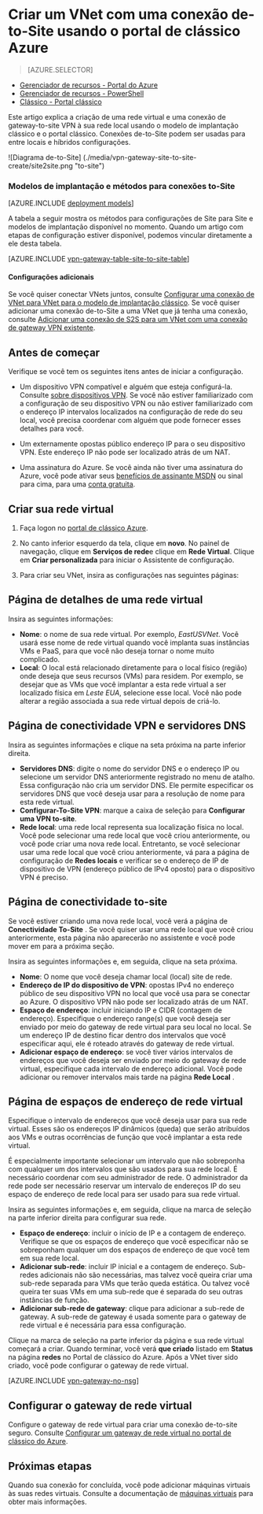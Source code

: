 <properties
   pageTitle="Criar uma rede virtual com uma conexão de Gateway VPN-to-site usando o portal de clássico Azure | Microsoft Azure"
   description="Criar um VNet com uma conexão de Gateway VPN de S2S para entre locais e híbridos configurações usando o modelo clássico de implantação."
   services="vpn-gateway"
   documentationCenter=""
   authors="cherylmc"
   manager="carmonm"
   editor=""
   tags="azure-service-management"/>

<tags
   ms.service="vpn-gateway"
   ms.devlang="na"
   ms.topic="hero-article"
   ms.tgt_pltfrm="na"
   ms.workload="infrastructure-services"
   ms.date="10/14/2016"
   ms.author="cherylmc"/>

# <a name="create-a-vnet-with-a-site-to-site-connection-using-the-azure-classic-portal"></a>Criar um VNet com uma conexão de-to-Site usando o portal de clássico Azure

> [AZURE.SELECTOR]
- [Gerenciador de recursos - Portal do Azure](vpn-gateway-howto-site-to-site-resource-manager-portal.md)
- [Gerenciador de recursos - PowerShell](vpn-gateway-create-site-to-site-rm-powershell.md)
- [Clássico - Portal clássico](vpn-gateway-site-to-site-create.md)

Este artigo explica a criação de uma rede virtual e uma conexão de gateway-to-site VPN à sua rede local usando o modelo de implantação clássico e o portal clássico. Conexões de-to-Site podem ser usadas para entre locais e híbridos configurações.

![Diagrama de-to-Site] (./media/vpn-gateway-site-to-site-create/site2site.png "to-site")


### <a name="deployment-models-and-methods-for-site-to-site-connections"></a>Modelos de implantação e métodos para conexões to-Site

[AZURE.INCLUDE [deployment models](../../includes/vpn-gateway-deployment-models-include.md)] 

A tabela a seguir mostra os métodos para configurações de Site para Site e modelos de implantação disponível no momento. Quando um artigo com etapas de configuração estiver disponível, podemos vincular diretamente a ele desta tabela.

[AZURE.INCLUDE [vpn-gateway-table-site-to-site-table](../../includes/vpn-gateway-table-site-to-site-include.md)]

#### <a name="additional-configurations"></a>Configurações adicionais 

Se você quiser conectar VNets juntos, consulte [Configurar uma conexão de VNet para VNet para o modelo de implantação clássico](virtual-networks-configure-vnet-to-vnet-connection.md). Se você quiser adicionar uma conexão de-to-Site a uma VNet que já tenha uma conexão, consulte [Adicionar uma conexão de S2S para um VNet com uma conexão de gateway VPN existente](vpn-gateway-multi-site.md).
 
## <a name="before-you-begin"></a>Antes de começar

Verifique se você tem os seguintes itens antes de iniciar a configuração.

- Um dispositivo VPN compatível e alguém que esteja configurá-la. Consulte [sobre dispositivos VPN](vpn-gateway-about-vpn-devices.md). Se você não estiver familiarizado com a configuração de seu dispositivo VPN ou não estiver familiarizado com o endereço IP intervalos localizados na configuração de rede do seu local, você precisa coordenar com alguém que pode fornecer esses detalhes para você.

- Um externamente opostas público endereço IP para o seu dispositivo VPN. Este endereço IP não pode ser localizado atrás de um NAT.

- Uma assinatura do Azure. Se você ainda não tiver uma assinatura do Azure, você pode ativar seus [benefícios de assinante MSDN](https://azure.microsoft.com/pricing/member-offers/msdn-benefits-details/) ou sinal para cima, para uma [conta gratuita](https://azure.microsoft.com/pricing/free-trial/).


## <a name="CreateVNet"></a>Criar sua rede virtual

1. Faça logon no [portal de clássico Azure](https://manage.windowsazure.com/).

2. No canto inferior esquerdo da tela, clique em **novo**. No painel de navegação, clique em **Serviços de rede**e clique em **Rede Virtual**. Clique em **Criar personalizada** para iniciar o Assistente de configuração.

3. Para criar seu VNet, insira as configurações nas seguintes páginas:

## <a name="Details"></a>Página de detalhes de uma rede virtual

Insira as seguintes informações:

- **Nome**: o nome de sua rede virtual. Por exemplo, *EastUSVNet*. Você usará esse nome de rede virtual quando você implanta suas instâncias VMs e PaaS, para que você não deseja tornar o nome muito complicado.
- **Local**: O local está relacionado diretamente para o local físico (região) onde deseja que seus recursos (VMs) para residem. Por exemplo, se desejar que as VMs que você implantar a esta rede virtual a ser localizado física em *Leste EUA*, selecione esse local. Você não pode alterar a região associada a sua rede virtual depois de criá-lo.

## <a name="DNS"></a>Página de conectividade VPN e servidores DNS

Insira as seguintes informações e clique na seta próxima na parte inferior direita.

- **Servidores DNS**: digite o nome do servidor DNS e o endereço IP ou selecione um servidor DNS anteriormente registrado no menu de atalho. Essa configuração não cria um servidor DNS. Ele permite especificar os servidores DNS que você deseja usar para a resolução de nome para esta rede virtual.
- **Configurar-To-Site VPN**: marque a caixa de seleção para **Configurar uma VPN to-site**.
- **Rede local**: uma rede local representa sua localização física no local. Você pode selecionar uma rede local que você criou anteriormente, ou você pode criar uma nova rede local. Entretanto, se você selecionar usar uma rede local que você criou anteriormente, vá para a página de configuração de **Redes locais** e verificar se o endereço de IP de dispositivo de VPN (endereço público de IPv4 oposto) para o dispositivo VPN é preciso.

## <a name="Connectivity"></a>Página de conectividade to-site

Se você estiver criando uma nova rede local, você verá a página de **Conectividade To-Site** . Se você quiser usar uma rede local que você criou anteriormente, esta página não aparecerão no assistente e você pode mover em para a próxima seção.

Insira as seguintes informações e, em seguida, clique na seta próxima.

-   **Nome**: O nome que você deseja chamar local (local) site de rede.
-   **Endereço de IP do dispositivo de VPN**: opostas IPv4 no endereço público de seu dispositivo VPN no local que você usa para se conectar ao Azure. O dispositivo VPN não pode ser localizado atrás de um NAT.
-   **Espaço de endereço**: incluir iniciando IP e CIDR (contagem de endereço). Especifique o endereço range(s) que você deseja ser enviado por meio do gateway de rede virtual para seu local no local. Se um endereço IP de destino ficar dentro dos intervalos que você especificar aqui, ele é roteado através do gateway de rede virtual.
-   **Adicionar espaço de endereço**: se você tiver vários intervalos de endereços que você deseja ser enviado por meio do gateway de rede virtual, especifique cada intervalo de endereço adicional. Você pode adicionar ou remover intervalos mais tarde na página **Rede Local** .

## <a name="Address"></a>Página de espaços de endereço de rede virtual

Especifique o intervalo de endereços que você deseja usar para sua rede virtual. Esses são os endereços IP dinâmicos (queda) que serão atribuídos aos VMs e outras ocorrências de função que você implantar a esta rede virtual.

É especialmente importante selecionar um intervalo que não sobreponha com qualquer um dos intervalos que são usados para sua rede local. É necessário coordenar com seu administrador de rede. O administrador da rede pode ser necessário reservar um intervalo de endereços IP do seu espaço de endereço de rede local para ser usado para sua rede virtual.

Insira as seguintes informações e, em seguida, clique na marca de seleção na parte inferior direita para configurar sua rede.

- **Espaço de endereço**: incluir o início de IP e a contagem de endereço. Verifique se que os espaços de endereço que você especificar não se sobreponham qualquer um dos espaços de endereço de que você tem em sua rede local.
- **Adicionar sub-rede**: incluir IP inicial e a contagem de endereço. Sub-redes adicionais não são necessárias, mas talvez você queira criar uma sub-rede separada para VMs que terão queda estática. Ou talvez você queira ter suas VMs em uma sub-rede que é separada do seu outras instâncias de função.
- **Adicionar sub-rede de gateway**: clique para adicionar a sub-rede de gateway. A sub-rede de gateway é usada somente para o gateway de rede virtual e é necessária para essa configuração.

Clique na marca de seleção na parte inferior da página e sua rede virtual começará a criar. Quando terminar, você verá **que criado** listado em **Status** na página **redes** no Portal de clássico do Azure. Após a VNet tiver sido criado, você pode configurar o gateway de rede virtual.

[AZURE.INCLUDE [vpn-gateway-no-nsg](../../includes/vpn-gateway-no-nsg-include.md)] 

## <a name="VNetGateway"></a>Configurar o gateway de rede virtual

Configure o gateway de rede virtual para criar uma conexão de-to-site seguro. Consulte [Configurar um gateway de rede virtual no portal de clássico do Azure](vpn-gateway-configure-vpn-gateway-mp.md).

## <a name="next-steps"></a>Próximas etapas

Quando sua conexão for concluída, você pode adicionar máquinas virtuais às suas redes virtuais. Consulte a documentação de [máquinas virtuais](https://azure.microsoft.com/documentation/services/virtual-machines/) para obter mais informações.
